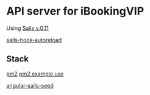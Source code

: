 # API server for iBookingVIP

Using [Sails v.0.11](http://sailsjs.org)

[sails-hook-autoreload](https://github.com/sgress454/sails-hook-autoreload)

## Stack

[pm2](https://www.npmjs.com/package/pm2)
[pm2 example use](https://www.digitalocean.com/community/tutorials/how-to-set-up-a-node-js-application-for-production-on-ubuntu-14-04)

[angular-sails-seed](https://github.com/ProLoser/angular-sails-seed/blob/master/frontend/gulpfile.js)
